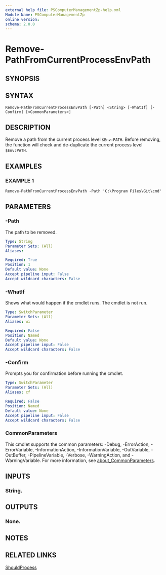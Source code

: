 ```yaml
---
external help file: PSComputerManagementZp-help.xml
Module Name: PSComputerManagementZp
online version:
schema: 2.0.0
---
```


# Remove-PathFromCurrentProcessEnvPath

## SYNOPSIS

## SYNTAX

```
Remove-PathFromCurrentProcessEnvPath [-Path] <String> [-WhatIf] [-Confirm] [<CommonParameters>]
```

## DESCRIPTION
Remove a path from the current process level `$Env:PATH`.
Before removing, the function will check and de-duplicate the current process level `$Env:PATH`.

## EXAMPLES

### EXAMPLE 1
```
Remove-PathFromCurrentProcessEnvPath -Path 'C:\Program Files\Git\cmd'
```

## PARAMETERS

### -Path
The path to be removed.

```yaml
Type: String
Parameter Sets: (All)
Aliases:

Required: True
Position: 1
Default value: None
Accept pipeline input: False
Accept wildcard characters: False
```

### -WhatIf
Shows what would happen if the cmdlet runs.
The cmdlet is not run.

```yaml
Type: SwitchParameter
Parameter Sets: (All)
Aliases: wi

Required: False
Position: Named
Default value: None
Accept pipeline input: False
Accept wildcard characters: False
```

### -Confirm
Prompts you for confirmation before running the cmdlet.

```yaml
Type: SwitchParameter
Parameter Sets: (All)
Aliases: cf

Required: False
Position: Named
Default value: None
Accept pipeline input: False
Accept wildcard characters: False
```

### CommonParameters
This cmdlet supports the common parameters: -Debug, -ErrorAction, -ErrorVariable, -InformationAction, -InformationVariable, -OutVariable, -OutBuffer, -PipelineVariable, -Verbose, -WarningAction, and -WarningVariable. For more information, see [about_CommonParameters](http://go.microsoft.com/fwlink/?LinkID=113216).

## INPUTS

### String.
## OUTPUTS

### None.
## NOTES

## RELATED LINKS

[ShouldProcess](https://learn.microsoft.com/zh-cn/powershell/scripting/learn/deep-dives/everything-about-shouldprocess?view=powershell-7.3)


